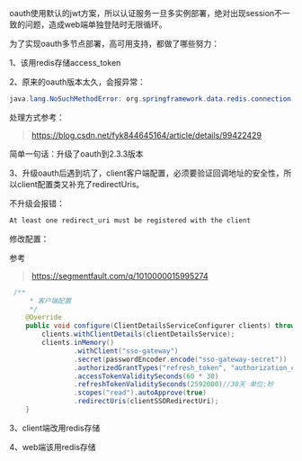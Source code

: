 oauth使用默认的jwt方案，所以认证服务一旦多实例部署，绝对出现session不一致的问题，造成web端单独登陆时无限循环。

为了实现oauth多节点部署，高可用支持，都做了哪些努力：

1、该用redis存储access_token

2、原来的oauth版本太久，会报异常：

```java
java.lang.NoSuchMethodError: org.springframework.data.redis.connection.RedisConnection.set([B[B)V
```

处理方式参考：

> https://blog.csdn.net/fyk844645164/article/details/99422429

简单一句话：升级了oauth到2.3.3版本

3、升级oauth后遇到坑了，client客户端配置，必须要验证回调地址的安全性，所以client配置类又补充了redirectUris。

不升级会报错：

```java
At least one redirect_uri must be registered with the client
```

修改配置：

参考 

>  https://segmentfault.com/q/1010000015995274

```java
 /**
     * 客户端配置
     */
    @Override
    public void configure(ClientDetailsServiceConfigurer clients) throws Exception {
        clients.withClientDetails(clientDetailsService);
        clients.inMemory()
                .withClient("sso-gateway")
                .secret(passwordEncoder.encode("sso-gateway-secret"))
                .authorizedGrantTypes("refresh_token", "authorization_code", "password")
                .accessTokenValiditySeconds(60 * 30)
                .refreshTokenValiditySeconds(2592000)//30天 单位:秒
                .scopes("read").autoApprove(true)
                .redirectUris(clientSSORedirectUri);
    }
```



3、client端改用redis存储



4、web端该用redis存储

